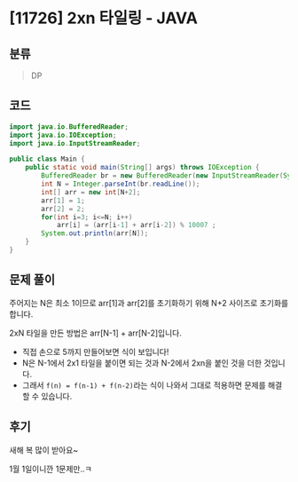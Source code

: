 # [11726] 2xn 타일링 - JAVA

## 분류
> DP

## 코드
```java
import java.io.BufferedReader;
import java.io.IOException;
import java.io.InputStreamReader;

public class Main {
    public static void main(String[] args) throws IOException {
        BufferedReader br = new BufferedReader(new InputStreamReader(System.in));
        int N = Integer.parseInt(br.readLine());
        int[] arr = new int[N+2];
        arr[1] = 1;
        arr[2] = 2;
        for(int i=3; i<=N; i++)
            arr[i] = (arr[i-1] + arr[i-2]) % 10007 ;
        System.out.println(arr[N]);
    }
}
```

## 문제 풀이
주어지는 N은 최소 1이므로 arr[1]과 arr[2]를 초기화하기 위해 N+2 사이즈로 초기화를 합니다.

2xN 타일을 만든 방법은 arr[N-1] + arr[N-2]입니다.
   - 직접 손으로 5까지 만들어보면 식이 보입니다!
   - N은 N-1에서 2x1 타일을 붙이면 되는 것과 N-2에서 2xn을 붙인 것을 더한 것입니다.
   - 그래서 `f(n) = f(n-1) + f(n-2)`라는 식이 나와서 그대로 적용하면 문제를 해결할 수 있습니다.

## 후기
새해 복 많이 받아요~

1월 1일이니깐 1문제만..ㅋ